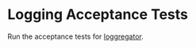 
# Logging Acceptance Tests

Run the acceptance tests for [loggregator][loggregator].

[loggregator]: https://github.com/cloudfoundry/loggregator
